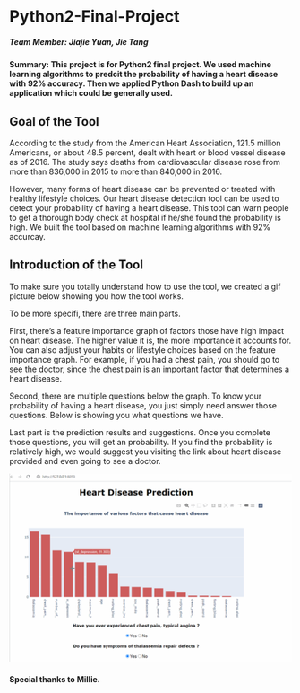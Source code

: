 # Python2-Final-Project

##### Team Member: Jiajie Yuan, Jie Tang

#### Summary: This project is for Python2 final project. We used machine learning algorithms to predcit the probability of having a heart disease with 92% accuracy. Then we applied Python Dash to build up an application which could be generally used.

## Goal of the Tool

According to the study from the American Heart Association, 121.5 million Americans, or about 48.5 percent, dealt with heart or blood vessel disease as of 2016. The study says deaths from cardiovascular disease rose from more than 836,000 in 2015 to more than 840,000 in 2016. 

However, many forms of heart disease can be prevented or treated with healthy lifestyle choices. Our heart disease detection tool can be used to detect your probability of having a heart disease. This tool can warn people to get a thorough body check at hospital if he/she found the probability is high. We built the tool based on machine learning algorithms with 92% accurcay. 

## Introduction of the Tool

To make sure you totally understand how to use the tool, we created a gif picture below showing you how the tool works. 

To be more specifi, there are three main parts. 

First, there’s a feature importance graph of factors those have high impact on heart disease. The higher value it is, the more importance it accounts for. You can also adjust your habits or lifestyle choices based on the feature importance graph. For example, if you had a chest pain, you should go to see the doctor, since the chest pain is an important factor that determines a heart disease. 

Second, there are multiple questions below the graph. To know your probability of having a heart disease, you just simply need answer those questions.  Below is showing you what questions we have.

Last part is the prediction results and suggestions. Once you complete those questions, you will get an probability. If you find the probability is relatively high, we would suggest you visiting the link about heart disease provided and even going to see a doctor. 

![Alt Text](https://github.com/TJmask/Python2-Final-Project/blob/main/Pictures/heart_disease_prediction.gif)


#### Special thanks to Millie.
